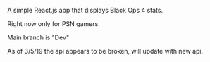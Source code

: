 A simple React.js app that displays Black Ops 4 stats.

Right now only for PSN gamers.

Main branch is "Dev"

As of 3/5/19 the api appears to be broken, will update with new api.
